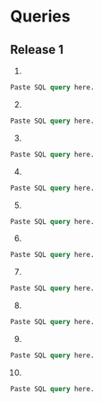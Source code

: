 # Queries

## Release 1

1.
  ```sql
Paste SQL query here.
```

2.
  ```sql
Paste SQL query here.
```

3.
  ```sql
Paste SQL query here.
```

4.
  ```sql
Paste SQL query here.
```

5.
  ```sql
Paste SQL query here.
```

6.
  ```sql
Paste SQL query here.
```

7.
  ```sql
Paste SQL query here.
```

8.
  ```sql
Paste SQL query here.
```

9.
  ```sql
Paste SQL query here.
```

10.
  ```sql
Paste SQL query here.
```
